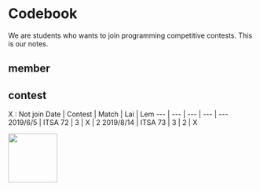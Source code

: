 # Codebook

We are students who wants to join programming competitive contests. This is our notes.

## member


## contest

X : Not join
Date | Contest | Match | Lai | Lem
--- | --- | --- | --- | ---
2019/6/5 | ITSA 72 | 3 | X | 2
2019/8/14 | ITSA 73 | 3 | 2 | X

<img src = "https://p2.bahamut.com.tw/M/2KU/23/0001181723.JPG" height = "100px">
